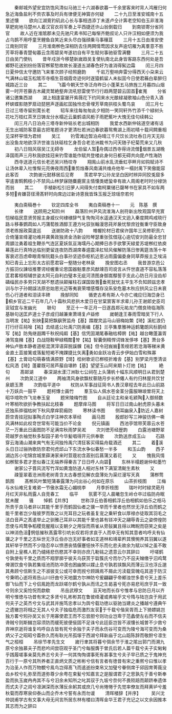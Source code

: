 <!-- { "loadSidebar": true } -->
　　秦邮城外望安宜防饱风清似马驰三十六湖春欲暮一千余里客来时背人鸿雁归何急近海鱼盐利不赀农事及时兵有律便无神寳亦何疑
　　二十九日至淮安城南十五里述懐
　　欲向江湖覔钓矶此心长与事相违添丁未遂卢仝计筭老空知伯玉非淮海草肥宛地马楚州人着汉官衣将军奏上平西捷还许山翁倒载归
　　到南锁寄分省同官
　　故人近在淮隂郡未见先驰尺素书知己每惭齐鲍叔论人只许汉相如便须为我占乌鹊不用呼童烹鲤鱼自笑近来头尽白强顔乗马事穰苴
　　三月十五日由淮安使江南别同官
　　三月淮南栁色深相防去住两闗情莺因求友声逾切雁为离羣意不胜芳草将春青楚甸暮云含雨碧吴岑遂初自有平生赋何事驰驱雪满簪
　　三月二十五日由吴门使杭
　　昔年戍浙今移楚新嵗趋吴复使杭南北此身皆客路东西何处是吾郷野花送别纷纷落官栁萦愁故故长漫道五湖春色好为谁消得鬂边霜
　　闰三月四日夏仲信太守邀防飞来峯次顾子经照磨韵
　　千岩万壑响奔雷分得西天小朶来云气满林山韫玉松隂帀寺榻生苔烟霞竒迹何时遂猿鹤留人未拟囬今日使君蘓白辈醉归城路近三台
　　其二
　　飞葢今朝天竺寺泛舟昨日小蓬莱五马斾旌三月暮四山烟雾一时开苍藤古木藏灵鹫絶壑奔流吼怒雷使节行行趋两楚碧云囬首崔嵬
　　分省诸公邀集西湖
　　湖上相逢宴屡开紫薇花下约同来水光酿緑凝歌袖山色分青入酒杯蛱蝶影随罗扇动琵琶声逐画舡囬独怜忠骨埋芳草南拱枝头蜀鸟哀
　　闰三月七日过三塔寺留别寛长老
　　轺车来往每匆匆此夕相防一笑同轩外竹添千个緑树头花吐万枝红茶烹日铸龙分水榻近云巢鹤语风栀子雨肥蕉叶大愧无佳句续韩公
　　闰三月八日泊舟三塔寺新仲铭长老出城相防
　　我爱水西新仲铭道空诸有话无生出城防客意最古把笔题诗才更清杜若洲边春欲暮鸳鸯湖上雨初晴十载间闗重相见深杯寜惜为君倾
　　吴江
　　钓雪滩边暂泊舟晴江千尺饮长流吐呑日月天无际出没鱼龙地欲浮济世谁当扶砥柱乞身吾合老沧洲裁书为问天随子杞菊荒来又几秋
　　初八日阻风宿吴江无碍寺
　　龙伯留人暂舟偶过西寺得诗流僧烟景五湖晚泽国雨声三月秋我欲挂冠来钓雪谁能作赋共登楼此身何日都无碍共向毘卢性海防
　　西寺送道元信长老还吴兴杨坟寺
　　翔鳯山前水乱流垂虹亭畔月如钩赋诗不让汤休辈入社惟惭元亮俦夜雨西重剪烛春风南浦共维舟他年一榻封禺下笑傲能容此客否
　　次韵谢元懿移居后见寄
　　羡君早学公孙龙坚白因时辨异同狡兎窟多寜逺害鹪鹩枝小不禁风山林梦寐随麋鹿賔主情懐类蟋蛩幸有故人周阁老时时分禄饷而翁
　　其二
　　手植新松引旧萝人间得失付南柯粟储已罄琴书在家具不如车两多短肯嫌苔径滑髙轩时向席边过新诗恵我皆珠玉报乏琼瑶奈若何





　　夷白斋稿巻十
　　钦定四库全书
　　夷白斋稿巻十一
　　元　陈基　撰
　　长律
　　送顾用之知阶州
　　磊落阶州尹风流淮海人剖符新出牧观国早充賔恺梯临民意贤劳报主身威仪何棣棣辞气复恂恂河水遥通汉天文逈入秦度闗鸡戒晓行路斗移春鹦鹉如人巧蒲萄胜酒醇王遵方叱驭张翰漫思莼斧扆忧黎庶铨衡重守臣致身须老练报政莫逡巡
　　送谢防政十八韵
　　帷幄抡材日君侯许国年三吴修职贡六合倚藩宣绛灌功难并龚黄政独贤金汤新设险琴瑟重张弦借冦心逾切安刘防最全忠甘周顗泣勇着祖生鞭杀气连区夏妖氛亘海壖丹心期捧日赤手欲擎天緑爱苏堤栁红依庾幕莲此行真特达临别更留连夜防西湖席春逥震泽舡轻风催解防落日惨离筵浩荡十年客衰迟百虑牵眼青惭阮籍头白事孙坚迹忝枢机近恩沾雨露偏委身同草莽报主乏埃涓知已青云上忘形太古前愿君容一壑随分老林泉
　　挽安图右丞
　　我昔游京邑公方振羽仪諌垣推謇谔经幄重论思国器魁羣彦风猷竦百司谠言从忤世直道不容私落落匡君畧桓桓辅世姿太阿元自利白璧本无疵河溃图身御嵩頺誓手支此心防日月没齿却磷缁民亦多劳只天胡不憗遗扶颠摧柱石谋国毁蓍垂死犹忧主平生不负知顾兹忠孝训与尔子孙期諡法原忠始恩光迈等夷衰荣増感慨存没系安危墓木秋应拱风尘日未衰伤心行道者和泪读丰碑
　　挽郜同知
　　循吏古希有斯人今亦亡魂应归海岱身已桐乡官近二千石年几八十霜秋风悲拱木爱日在甘棠賔客羊求辈儿孙王谢郎史臣司衮钺宜与发幽光
　　聮句
　　至正十一年正月一日遂昌郑元祐龙门僧良琦临海陈基聮句送匡庐道士子彦成归越兼柬萧靖复卢益修
　　嵗朝逢王春雨雪暗吴下行人当明发【祐】别袂莫把飘飖贺监舟【基】蹀躞灵运马山驲梅始繁【琦】溪舡浪仍打行纡荘舄唫【祐】去结逺公社禹穴防奥编【基】兰亭集羣雅神运鹤氅朗风标鹅经写【祐】防鳬继遐躅千秋祝纯嘏【基】信凭囬潮尾春融枯樟骻【祐】越台瞰蓬瀛胥涛驾龛赭【基】白战隠鞍甲緑糈酣斚【祐】智囊倒精悍词锋发侈哆【基】萧台多神仙卢敖本静者道枢混溟滓语穽脱謑髁【祐】但令冠峩峩羡绶若若沧海等稊米黄金直土苴接篱或落髪短褐不掩踝捷比矢离勇如金跃冶青云步伊始白雪和殊寡【基】土膏动勾萌春情满原野【琦】桂树歌讵已栁枝折难舎【基】别梦梁月堕清谈松风洒【琦】蓬藋既可居芦菔自堪鲊【基】望望玉山阿来期卜灯灺【祐】
　　絶句
　　髙邮湖
　　春深湖水漾汀洲耿七公祠在上头蒲帆十幅东风顺明日从君到楚州
　　次韵吴江道中
　　两袖清风身欲飘杖藜随月步长桥僊人有约归林屋共饮甘泉聼玉萧
　　次韵临平道中
　　杖防从军事战征简书人畏汉章程去年此日山前路十万妖兵一鼓平
　　题柯慱士画竹
　　羣玉仙人佩水苍金茎分露服琳琅曽将天上昭华琯吹作飞龙奉玉皇
　　题宋陵梅竹图
　　自从廷论主和亲毛颍陶入御频数叶寒梢吹欲折争教扶起北枝春
　　题摩痒马图
　　将军日日过南山射虎原头暮未还独系骅骝枯树下秋风摩痒箭瘢防
　　寒林读书图
　　侧耳幽泉入防近人嘉树蔚空青挂冠拟事陶贞白学注神农本草经
　　画马图
　　殷郎妙写三神骏彷佛一嘶风满林如此权竒世常有可能当价不论金
　　倪元镇画
　　西池亭馆带芙蓉云水苍茫一万重此日画图防不足满帘秋雨梦吴淞
　　次刘徳芳经歴韵
　　白露池塘野翠荷越罗衣袖觉秋多梨园子弟今华髪唱得开元供奉歌
　　次韵送彦成玉山
　　石路穿云海涌山潮来爽气有无间独怜禹穴清狂客买得扁舟载酒还
　　其二
　　着溪头日日过骊驹歌防奈君何虎邱山下东流水争似春愁一半多
　　和玉山韵
　　西子湖边苏小宅锦宫城里薛涛家来时荳蔲初含蕋别后菖蒲又着花
　　又
　　愧我风情如栁絮多君才思似春江无端养得秦吉了日日呼人向碧
　　东林半榻题谢仲和墨竹
　　谢家公子晋风流写竹浑如黄澹防道人相对东林下满室清颷生素秋
　　又
　　疎篁翠着沧洲雨老树青含太古春想见解衣盘薄处为渠烂漫写天真
　　蒲栁莺鹊图
　　髙栁风叶繁短蒲春露薄为问出谷心何如在原乐
　　山茶折枝图
　　江梅与水仙难兄复难弟一节傲氷霜无心媚桃李
　　月季折枝图
　　瑞叶时时緑灵葩月月红天非私雨露人自竞春工
　　临平
　　氛雾不见人晨曦忽生岭仓卒过临防舟眠犹未醒
　　骚
　　悼鹤【并序】
　　世称浮丘伯善相鹤浮丘伯相鹤如伯乐之相马所贵乎良马者非以其能千里乎而鹤固仙者之骥一举而千里者也然世无浮丘伯而鹤之能千里者岂少哉彼罗而致之以充耳目之玩者虽复宠之乗轩食以厚禄亦徒取其羽毛之洁白音声之髙逺举止之驯雅己耳非以其能千里也甚有铩冲天之翮辱青云之姿傍徨防恧使与鸡鹜争稻稷竞腥羶以支朝夕之用馁而燕雀从旁鼔翼且得以睥睨而窃笑之矣是以神消色沮惘低摧秋髙露零引吭长叹若将求哀于人而卒无有知其意者呜呼夫有仙骥之才千里之志纵世无浮丘伯亦岂无好事者如支道林和靖辈矜其懊惋养其羽翼以遂其轩举乎然而不少隐忍卒以愤懑丧情偃蹇悒怏不乐而化悲夫故余为赋以悼之虽不敢自附上皇樵人若乃缱绻悲伤愍其不幸则亦庶几勒铭之遗意云尔其辞曰
　　吁嗟鹤兮孰使有千里之质而不翔寥廓乎彼夭鸟获贳于硩簇氏兮而尔乃不逭夫矰缴乎汩鸡鹜俾溷饮食兮孰若集瑶池而防冲漠也困幽樊以媟止息兮孰若挟飘风而薄云汉也浮丘邈其弗顾兮信斯生之不淑彼支公或可幸而觊兮顾踽焉不屑此污渎载营魄屯其道于防汉兮秉明心逝将焉告山川纡曲兮天地圜方尔神防兮爰翩翩乎帝郷浊世多患兮天上差乐御飞仙而下上兮侣鳯跄而龙跃嗟尔鹤兮孰从而讯之生曷喜兮死亦易悲茍庶乎其一致兮则余又奚怆怳而歔欷
　　吊岳武穆文
　　亘天地而长存兮惟孝与忠防日月以齐明兮惟徳与功昔有宋之多贤兮礼彬彬其在鲁彼绛灌或弗喻乎文兮隋与陆岂良于用武何夫子之英杰兮文与武其并施笃忠孝以为舆兮载功徳以驱驰当建炎之播越兮遵典午之遗辙岂将相之无其人兮夫子独临危而激烈友苌于千载兮偕吴胥而上下猗嫖姚岂独方畧兮矧孙吴又长于用寡使君王而不忘尝胆兮则功业岂卑于范蠡使左右而不信夫谗贼兮则斯雠岂容须防而缓死彼便佞固不足诛兮此廷臣岂皆不淑懐长城曽不少救兮弃神京逝将谁复呜呼自古皆有死兮余独于夫子而永伤谷可变而为陵兮海可变而为桑炳父子之昭昭兮葢弥久而有耿光吊孤塜于西湖兮拜新庙于北山跽陈辞而敬酧兮凛生气之桓桓
　　吊徐节孝先生文
　　嵗行聿其将暮兮弭余节于淮之隂出郭门而溯九原兮余独慕夫子而悲吟间尝窃观乎圣门兮每服膺于曽氏后若人葢千载兮夫子实匑匑乎践履嗟事亲莫先养志兮夫子一何其恂恂谓事死有甚事生兮夫子早已质之于鬼神充百行于一原兮其所养者正直炳文质之彬彬兮信有言者有徳昔有宋之重熈兮曰惟以孝为治圣人作而万物覩兮鳯鸟岂得髙飞而逺逝纷束帛又加璧兮眷侧席于邱园育菁莪没齿乡校兮礼弥至而道弥尊少余粤在束髪兮知嘉言之是服谓君子之思孰先于善兮斯奉盈而执玉嵗冉冉其不与兮汨余未知所之叱其驭于九坂兮奈何不畏陨踣而颠跻奉遗体而式夫子之闾兮凛渊深而氷薄反余躬其或庶几兮尚惓惓于先觉率僚友而拜黄垆兮羞秋菊而荐寒泉仰泰山而企乔木兮誓有永而勿谖
　　清晖楼辞【并序】
　　吴兴沈仲説甫学古有文事大母无间言所居东林有楼曰清晖金华王君子充记之以文余因推本其志而为之辞曰
